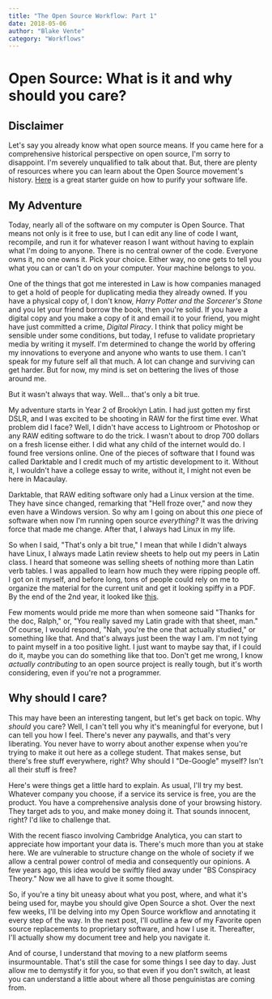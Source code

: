 ```yaml
---
title: "The Open Source Workflow: Part 1"
date: 2018-05-06
author: "Blake Vente"
category: "Workflows"
---
```


# Open Source: What is it and why should you care?

## Disclaimer

Let's say you already know what open source means. If you came here for a
comprehensive historical perspective on open source, I'm sorry to disappoint.
I'm severely unqualified to talk about that. But, there are plenty of resources
where you can learn about the Open Source movement's history.
[Here](https://tobsta.github.io/OpenSource/#/more-info/) is a great starter
guide on how to purify your software life.

## My Adventure

Today, nearly all of the software on my computer is Open Source. That means not
only is it free to use, but I can edit any line of code I want, recompile, and
run it for whatever reason I want without having to explain what I'm doing to
anyone. There is no central owner of the code. Everyone owns it, no one owns it.
Pick your choice. Either way, no one gets to tell you what you can or can't do
on your computer. Your machine belongs to you.

One of the things that got me interested in Law is how companies managed to get
a hold of people for duplicating media they already owned. If you have a
physical copy of, I don't know, *Harry Potter and the Sorcerer's Stone* and you
let your friend borrow the book, then you're solid. If you have a digital copy
and you make a copy of it and email it to your friend, you might have just
committed a crime, *Digital Piracy*. I think that policy might be sensible under
some conditions, but today, I refuse to validate proprietary media by writing it
myself. I'm determined to change the world by offering my innovations to
everyone and anyone who wants to use them. I can't speak for my future self all
that much. A lot can change and surviving can get harder. But for now, my mind
is set on bettering the lives of those around me.

But it wasn't always that way. Well... that's only a bit true.

My adventure starts in Year 2 of Brooklyn Latin. I had just gotten my first
DSLR, and I was excited to be shooting in RAW for the first time ever. What
problem did I face? Well, I didn't have access to Lightroom or Photoshop or any
RAW editing software to do the trick. I wasn't about to drop 700 dollars on a
fresh license either. I did what any child of the internet would do. I found
free versions online. One of the pieces of software that I found was called
Darktable and I credit much of my artistic development to it. Without it, I
wouldn't have a college essay to write, without it, I might not even be here in
Macaulay.

Darktable, that RAW editing software only had a Linux version at the time. They
have since changed, remarking that "Hell froze over," and now they even have a
Windows version. So why am I going on about this *one* piece of software when
now I'm running open source *everything?* It was the driving force that made me
change. After that, I always had Linux in my life.

So when I said, "That's only a bit true," I mean that while I didn't always have
Linux, I always made Latin review sheets to help out my peers in Latin class. I
heard that someone was selling sheets of nothing more than Latin verb tables. I
was appalled to learn how much they were ripping people off. I got on it myself,
and before long, tons of people could rely on me to organize the material for the
current unit and get it looking spiffy in a PDF. By the end of the 2nd year, it
looked like [this](https://drive.google.com/file/d/1ir1l_D7eqO1MdigaZ1L_7LccUWvnlZKR/view?usp=sharing).

Few moments would pride me more than when someone said "Thanks for the doc,
Ralph," or, "You really saved my Latin grade with that sheet, man." Of course, I
would respond, "Nah, you're the one that actually studied," or something like
that. And that's always just been the way I am. I'm not tying to paint myself in a
too positive light. I just want to maybe say that, if I could do it, maybe you
can do something like that too. Don't get me wrong, I know *actually
contributing* to an open source project is really tough, but it's worth
considering, even if you're not a programmer.

## Why should I care?

This may have been an interesting tangent, but let's get back on topic. Why
*should* you care? Well, I can't tell you why it's meaningful for everyone, but
I can tell you how I feel. There's never any paywalls, and that's very
liberating. You never have to worry about another expense when you're trying to
make it out here as a college student. That makes sense, but there's free stuff
everywhere, right? Why should I "De-Google" myself? Isn't all their stuff is
free?

Here's were things get a little hard to explain. As usual, I'll try my best.
Whatever company you choose, if a service its service is free, you are the
product. You have a comprehensive analysis done of your browsing history. They
target ads to you, and make money doing it. That sounds innocent, right? I'd
like to challenge that.

With the recent fiasco involving Cambridge Analytica, you can start to
appreciate how important your data is. There's much more than you at stake here.
We are vulnerable to structure change on the whole of society if we allow a
central power control of media and consequently our opinions. A few years ago,
this idea would be swiftly filed away under "BS Conspiracy Theory." Now we all
have to give it some thought.

So, if you're a tiny bit uneasy about what you post, where, and what it's being
used for, maybe you should give Open Source a shot. Over the next few weeks,
I'll be delving into my Open Source workflow and annotating it every step of the
way. In the next post, I'll outline a few of my Favorite open source
replacements to proprietary software, and how I use it. Thereafter, I'll
actually show my document tree and help you navigate it.

And of course, I understand that moving to a new platform seems insurmountable.
That's still the case for some things I see day to day. Just allow me to
demystify it for you, so that even if you don't switch, at least you can
understand a little about where all those penguinistas are coming from.

